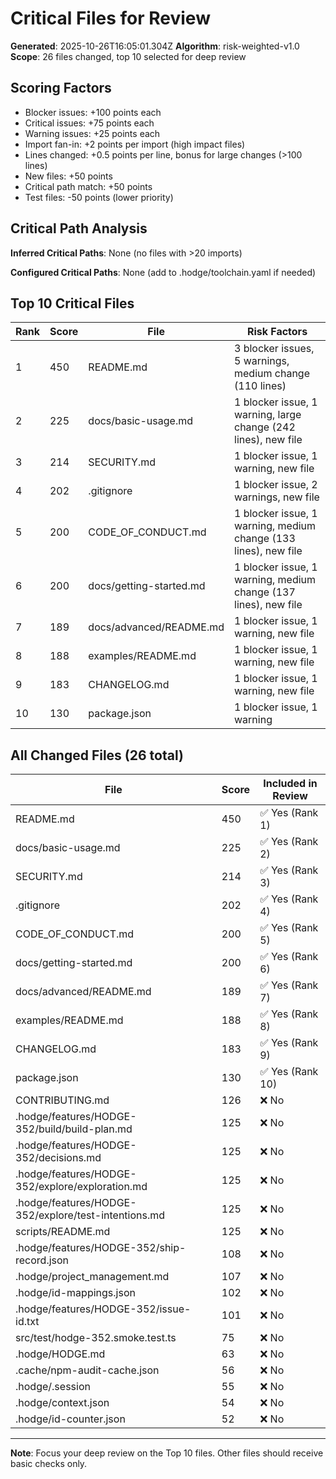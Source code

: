 # Critical Files for Review

**Generated**: 2025-10-26T16:05:01.304Z
**Algorithm**: risk-weighted-v1.0
**Scope**: 26 files changed, top 10 selected for deep review

## Scoring Factors

- Blocker issues: +100 points each
- Critical issues: +75 points each
- Warning issues: +25 points each
- Import fan-in: +2 points per import (high impact files)
- Lines changed: +0.5 points per line, bonus for large changes (>100 lines)
- New files: +50 points
- Critical path match: +50 points
- Test files: -50 points (lower priority)

## Critical Path Analysis

**Inferred Critical Paths**: None (no files with >20 imports)

**Configured Critical Paths**: None (add to .hodge/toolchain.yaml if needed)

## Top 10 Critical Files

| Rank | Score | File | Risk Factors |
|------|-------|------|-------------|
| 1 | 450 | README.md | 3 blocker issues, 5 warnings, medium change (110 lines) |
| 2 | 225 | docs/basic-usage.md | 1 blocker issue, 1 warning, large change (242 lines), new file |
| 3 | 214 | SECURITY.md | 1 blocker issue, 1 warning, new file |
| 4 | 202 | .gitignore | 1 blocker issue, 2 warnings, new file |
| 5 | 200 | CODE_OF_CONDUCT.md | 1 blocker issue, 1 warning, medium change (133 lines), new file |
| 6 | 200 | docs/getting-started.md | 1 blocker issue, 1 warning, medium change (137 lines), new file |
| 7 | 189 | docs/advanced/README.md | 1 blocker issue, 1 warning, new file |
| 8 | 188 | examples/README.md | 1 blocker issue, 1 warning, new file |
| 9 | 183 | CHANGELOG.md | 1 blocker issue, 1 warning, new file |
| 10 | 130 | package.json | 1 blocker issue, 1 warning |

## All Changed Files (26 total)

| File | Score | Included in Review |
|------|-------|-----------------|
| README.md | 450 | ✅ Yes (Rank 1) |
| docs/basic-usage.md | 225 | ✅ Yes (Rank 2) |
| SECURITY.md | 214 | ✅ Yes (Rank 3) |
| .gitignore | 202 | ✅ Yes (Rank 4) |
| CODE_OF_CONDUCT.md | 200 | ✅ Yes (Rank 5) |
| docs/getting-started.md | 200 | ✅ Yes (Rank 6) |
| docs/advanced/README.md | 189 | ✅ Yes (Rank 7) |
| examples/README.md | 188 | ✅ Yes (Rank 8) |
| CHANGELOG.md | 183 | ✅ Yes (Rank 9) |
| package.json | 130 | ✅ Yes (Rank 10) |
| CONTRIBUTING.md | 126 | ❌ No |
| .hodge/features/HODGE-352/build/build-plan.md | 125 | ❌ No |
| .hodge/features/HODGE-352/decisions.md | 125 | ❌ No |
| .hodge/features/HODGE-352/explore/exploration.md | 125 | ❌ No |
| .hodge/features/HODGE-352/explore/test-intentions.md | 125 | ❌ No |
| scripts/README.md | 125 | ❌ No |
| .hodge/features/HODGE-352/ship-record.json | 108 | ❌ No |
| .hodge/project_management.md | 107 | ❌ No |
| .hodge/id-mappings.json | 102 | ❌ No |
| .hodge/features/HODGE-352/issue-id.txt | 101 | ❌ No |
| src/test/hodge-352.smoke.test.ts | 75 | ❌ No |
| .hodge/HODGE.md | 63 | ❌ No |
| .cache/npm-audit-cache.json | 56 | ❌ No |
| .hodge/.session | 55 | ❌ No |
| .hodge/context.json | 54 | ❌ No |
| .hodge/id-counter.json | 52 | ❌ No |

---
**Note**: Focus your deep review on the Top 10 files. Other files should receive basic checks only.

